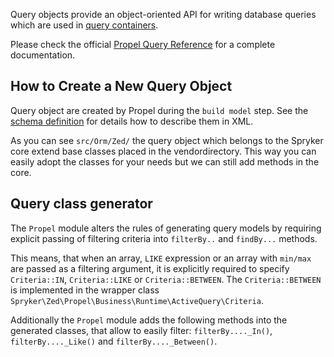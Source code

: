 Query objects provide an object-oriented API for writing database queries which are used in [query containers](https://documentation.spryker.com/zed/persistence_layer/query_container.htm).

Please check the official [Propel Query Reference](http://propelorm.org/documentation/reference/model-criteria.html) for a complete documentation.

## How to Create a New Query Object

Query object are created by Propel during the `build model` step. See the [schema definition](https://documentation.spryker.com/zed/persistence_layer/database_schema_definition.htm) for details how to describe them in XML.

As you can see `src/Orm/Zed/` the query object which belongs to the Spryker core extend base classes placed in the vendordirectory. This way you can easily adopt the classes for your needs but we can still add methods in the core.

## Query class generator

The `Propel` module alters the rules of generating query models by requiring explicit passing of filtering criteria into `filterBy..` and `findBy...` methods.

This means, that when an array, `LIKE` expression or an array with `min/max` are passed as a filtering argument, it is explicitly required to specify `Criteria::IN`, `Criteria::LIKE` or `Criteria::BETWEEN`. The `Criteria::BETWEEN` is implemented in the wrapper class `Spryker\Zed\Propel\Business\Runtime\ActiveQuery\Criteria`.

Additionally the `Propel` module adds the following methods into the generated classes, that allow to easily filter: `filterBy...._In()`, `filterBy...._Like()` and `filterBy...._Between()`.
